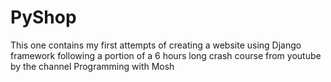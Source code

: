 # PyShop
This one contains my first attempts of creating a website using Django framework following a portion of a 6 hours long crash course from youtube by the channel Programming with Mosh

